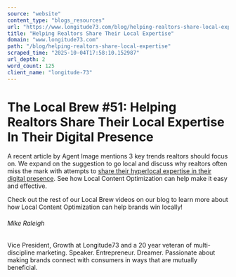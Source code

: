 ```yaml
---
source: "website"
content_type: "blogs_resources"
url: "https://www.longitude73.com/blog/helping-realtors-share-local-expertise"
title: "Helping Realtors Share Their Local Expertise"
domain: "www.longitude73.com"
path: "/blog/helping-realtors-share-local-expertise"
scraped_time: "2025-10-04T17:58:10.152987"
url_depth: 2
word_count: 125
client_name: "longitude-73"
---
```


# The Local Brew #51: Helping Realtors Share Their Local Expertise In Their Digital Presence

A recent article by Agent Image mentions 3 key trends realtors should focus on. We expand on the suggestion to go local and discuss why realtors often miss the mark with attempts to [share their hyperlocal expertise in their digital presence](/blog/the-local-brew-40-evolving-real-estate-agent-website-presence). See how Local Content Optimization can help make it easy and effective.

Check out the rest of our Local Brew videos on our blog to learn more about how Local Content Optimization can help brands win locally!  

###### Mike Raleigh

Vice President, Growth at Longitude73 and a 20 year veteran of multi-discipline marketing. Speaker. Entrepreneur. Dreamer. Passionate about making brands connect with consumers in ways that are mutually beneficial.
